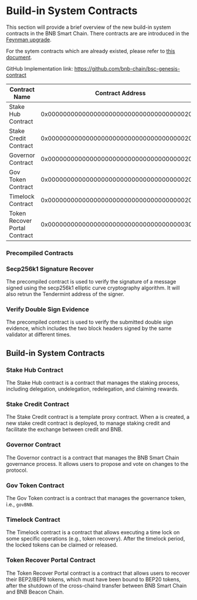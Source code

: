 # Build-in System Contracts

This section will provide a brief overview of the new build-in system contracts in the BNB Smart Chain.
There contracts are are introduced in the [Feynman upgrade](https://github.com/bnb-chain/bsc/releases/tag/v1.3.10).

For the sytem contracts which are already existed, please refer
to [this document](https://docs.bnbchain.org/docs/learn/system-contract/).

GitHub Implementation link: https://github.com/bnb-chain/bsc-genesis-contract

| Contract Name                 | Contract Address                           | ABI File                                                                                                       |
|-------------------------------|--------------------------------------------|----------------------------------------------------------------------------------------------------------------|
| Stake Hub Contract            | 0x0000000000000000000000000000000000002002 | [stakehub](https://github.com/bnb-chain/bsc-genesis-contract/blob/master/abi/stakehub.abi)                     |
| Stake Credit Contract         | 0x0000000000000000000000000000000000002003 | [stakecredit](https://github.com/bnb-chain/bsc-genesis-contract/blob/master/abi/stakecredit.abi)               |
| Governor Contract             | 0x0000000000000000000000000000000000002004 | [bscgovernor](https://github.com/bnb-chain/bsc-genesis-contract/blob/master/abi/bscgovernor.abi)               |
| Gov Token Contract            | 0x0000000000000000000000000000000000002005 | [govtoken](https://github.com/bnb-chain/bsc-genesis-contract/blob/master/abi/govtoken.abi)                     |
| Timelock Contract             | 0x0000000000000000000000000000000000002006 | [bsctimelock](https://github.com/bnb-chain/bsc-genesis-contract/blob/master/abi/bsctimelock.abi)               |
| Token Recover Portal Contract | 0x0000000000000000000000000000000000003000 | [tokenrecoverportal](https://github.com/bnb-chain/bsc-genesis-contract/blob/master/abi/tokenrecoverportal.abi) |

### Precompiled Contracts

### Secp256k1 Signature Recover

The precompiled contract is used to verify the signature of a message signed using the secp256k1 elliptic curve
cryptography algorithm. It will also retrun the Tendermint address of the signer.

### Verify Double Sign Evidence

The precompiled contract is used to verify the submitted double sign evidence,
which includes the two block headers signed by the same validator at different times.

## Build-in System Contracts

### Stake Hub Contract

The Stake Hub contract is a contract that manages the staking process, including delegation, undelegation, redelegation,
and claiming rewards.

### Stake Credit Contract

The Stake Credit contract is a template proxy contract. When a is created, a new stake credit contract is deployed,
to manage staking credit and facilitate the exchange between credit and BNB.

### Governor Contract

The Governor contract is a contract that manages the BNB Smart Chain governance process.
It allows users to propose and vote on changes to the protocol.

### Gov Token Contract

The Gov Token contract is a contract that manages the governance token, i.e., `govBNB`.

### Timelock Contract

The Timelock contract is a contract that allows executing a time lock on some specific operations (e.g., token
recovery).
After the timelock period, the locked tokens can be claimed or released.

### Token Recover Portal Contract

The Token Recover Portal contract is a contract that allows users to recover their BEP2/BEP8 tokens,
which must have been bound to BEP20 tokens, after the shutdown of the cross-chaind transfer between
BNB Smart Chain and BNB Beacon Chain. 




